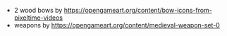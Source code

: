 * 2 wood bows by https://opengameart.org/content/bow-icons-from-pixeltime-videos
* weapons by https://opengameart.org/content/medieval-weapon-set-0
